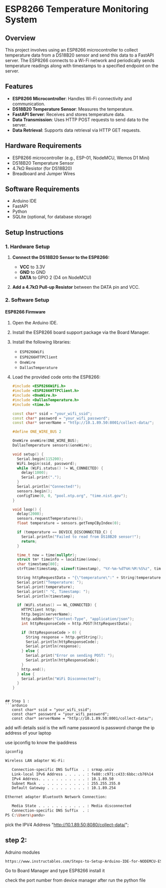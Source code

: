 # ESP8266 Temperature Monitoring System

## Overview

This project involves using an ESP8266 microcontroller to collect temperature data from a DS18B20 sensor and send this data to a FastAPI server. The ESP8266 connects to a Wi-Fi network and periodically sends temperature readings along with timestamps to a specified endpoint on the server.

## Features

- **ESP8266 Microcontroller**: Handles Wi-Fi connectivity and communication.
- **DS18B20 Temperature Sensor**: Measures the temperature.
- **FastAPI Server**: Receives and stores temperature data.
- **Data Transmission**: Uses HTTP POST requests to send data to the server.
- **Data Retrieval**: Supports data retrieval via HTTP GET requests.

## Hardware Requirements

- ESP8266 microcontroller (e.g., ESP-01, NodeMCU, Wemos D1 Mini)
- DS18B20 Temperature Sensor
- 4.7kΩ Resistor (for DS18B20)
- Breadboard and Jumper Wires

## Software Requirements

- Arduino IDE
- FastAPI
- Python
- SQLite (optional, for database storage)

## Setup Instructions

### 1. Hardware Setup

1. **Connect the DS18B20 Sensor to the ESP8266:**
   - **VCC** to 3.3V
   - **GND** to GND
   - **DATA** to GPIO 2 (D4 on NodeMCU)

2. **Add a 4.7kΩ Pull-up Resistor** between the DATA pin and VCC.

### 2. Software Setup

#### ESP8266 Firmware

1. Open the Arduino IDE.
2. Install the ESP8266 board support package via the Board Manager.
3. Install the following libraries:
   - `ESP8266WiFi`
   - `ESP8266HTTPClient`
   - `OneWire`
   - `DallasTemperature`
4. Load the provided code onto the ESP8266:

   ```cpp
   #include <ESP8266WiFi.h>
   #include <ESP8266HTTPClient.h>
   #include <OneWire.h>
   #include <DallasTemperature.h>
   #include <time.h>

   const char* ssid = "your_wifi_ssid";
   const char* password = "your_wifi_password";
   const char* serverName = "http://10.1.89.50:8001/collect-data/";

   #define ONE_WIRE_BUS 2

   OneWire oneWire(ONE_WIRE_BUS);
   DallasTemperature sensors(&oneWire);

   void setup() {
     Serial.begin(115200);
     WiFi.begin(ssid, password);
     while (WiFi.status() != WL_CONNECTED) {
       delay(1000);
       Serial.print(".");
     }
     Serial.println("Connected!");
     sensors.begin();
     configTime(0, 0, "pool.ntp.org", "time.nist.gov");
   }

   void loop() {
     delay(2000);
     sensors.requestTemperatures();
     float temperature = sensors.getTempCByIndex(0);

     if (temperature == DEVICE_DISCONNECTED_C) {
       Serial.println("Failed to read from DS18B20 sensor!");
       return;
     }

     time_t now = time(nullptr);
     struct tm* timeinfo = localtime(&now);
     char timestamp[80];
     strftime(timestamp, sizeof(timestamp), "%Y-%m-%dT%H:%M:%S%z", timeinfo);

     String httpRequestData = "{\"temperature\":" + String(temperature) + ",\"timestamp\":\"" + String(timestamp) + "\"}";
     Serial.print("Temperature: ");
     Serial.print(temperature);
     Serial.print(" °C, Timestamp: ");
     Serial.println(timestamp);

     if (WiFi.status() == WL_CONNECTED) {
       HTTPClient http;
       http.begin(serverName);
       http.addHeader("Content-Type", "application/json");
       int httpResponseCode = http.POST(httpRequestData);

       if (httpResponseCode > 0) {
         String response = http.getString();
         Serial.println(httpResponseCode);
         Serial.println(response);
       } else {
         Serial.print("Error on sending POST: ");
         Serial.println(httpResponseCode);
       }
       http.end();
     } else {
       Serial.println("WiFi Disconnected");
     }
   }
```

## Step 1 : 
```ardunio
   const char* ssid = "your_wifi_ssid";
   const char* password = "your_wifi_password";
   const char* serverName = "http://10.1.89.50:8001/collect-data/";

```
add wifi details 
ssid is the wifi name 
password is password 
change the ip address of your laptop 

use ipconfig to know the ipaddress 
```bash
ipconfig
```

```bash
Wireless LAN adapter Wi-Fi:

   Connection-specific DNS Suffix  . : srmap.univ
   Link-local IPv6 Address . . . . . : fe80::c971:c433:6bbc:cb76%14
   IPv4 Address. . . . . . . . . . . : 10.1.89.50
   Subnet Mask . . . . . . . . . . . : 255.255.255.0
   Default Gateway . . . . . . . . . : 10.1.89.254

Ethernet adapter Bluetooth Network Connection:

   Media State . . . . . . . . . . . : Media disconnected
   Connection-specific DNS Suffix  . :
PS C:\Users\pandu>

```
pick the IPV4 Address
"http://10.1.89.50:8080/collect-data/";

## step 2:

Adruino modules 

```bash
https://www.instructables.com/Steps-to-Setup-Arduino-IDE-for-NODEMCU-ESP8266-WiF/
```

Go to Board Manager and type ESP8266 
install it 

check the port number from device manager 
after run the python file 


